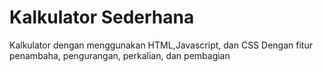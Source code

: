 # Kalkulator Sederhana
Kalkulator dengan menggunakan HTML,Javascript, dan CSS
Dengan fitur penambaha, pengurangan, perkalian, dan pembagian
